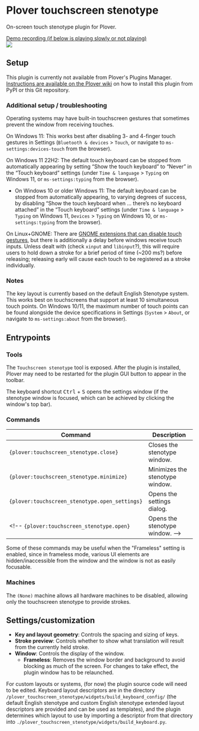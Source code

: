 # Plover touchscreen stenotype
On-screen touch stenotype plugin for Plover.

<!-- This nested embed will appear as a video on GitHub, but elsewhere it will embed the image -->
[
Demo recording (if below is playing slowly or not playing)<br /> <!-- <br /> used to resolve a spacing issue in the Plover Plugins Manager markdown renderer -->
![](https://user-images.githubusercontent.com/22846982/236664546-8afe8d21-2dc6-48b4-8486-fc5be10a7be0.gif)
](https://user-images.githubusercontent.com/22846982/236663907-51b4064b-2925-4da0-8359-d7419302dd8b.mp4)


## Setup
This plugin is currently not available from Plover's Plugins Manager. [Instructions are available on the Plover wiki](https://plover.wiki/index.php/Plugins#Find_the_plugin_on_PyPI_or_as_a_git_repo) on how to install this plugin from PyPI or this Git repository.


### Additional setup / troubleshooting
Operating systems may have built-in touchscreen gestures that sometimes prevent the window from receiving touches.

On Windows 11: This works best after disabling 3- and 4-finger touch gestures in Settings (`Bluetooth & devices` > `Touch`, or navigate to `ms-settings:devices-touch` from the browser).

On Windows 11 22H2: The default touch keyboard can be stopped from automatically appearing by setting “Show the touch keyboard” to “Never” in the “Touch keyboard” settings (under `Time & language` > `Typing` on Windows 11, or `ms-settings:typing` from the browser).
* On Windows 10 or older Windows 11: The default keyboard can be stopped from automatically appearing, to varying degrees of success, by disabling “Show the touch keyboard when … there’s no keyboard attached” in the “Touch keyboard” settings (under `Time & language` > `Typing` on Windows 11, `Devices` > `Typing` on Windows 10, or `ms-settings:typing` from the browser).

On Linux+GNOME: There are [GNOME extensions that can disable touch gestures](https://extensions.gnome.org/extension/1140/disable-gestures/), but there is additionally a delay before windows receive touch inputs. Unless dealt with (check `xinput` and `libinput`?), this will require users to hold down a stroke for a brief period of time (~200 ms?) before releasing; releasing early will cause each touch to be registered as a stroke individually.


### Notes
The key layout is currently based on the default English Stenotype system. This works best on touchscreens that support at least 10 simultaneous touch points. On Windows 10/11, the maximum number of touch points can be found alongside the device specifications in Settings (`System` > `About`, or navigate to `ms-settings:about` from the browser).


## Entrypoints


### Tools
The `Touchscreen stenotype` tool is exposed. After the plugin is installed, Plover may need to be restarted for the plugin GUI button to appear in the toolbar.

The keyboard shortcut <kbd>Ctrl</kbd> + <kbd>S</kbd> opens the settings window (if the stenotype window is focused, which can be achieved by clicking the window's top bar).


### Commands
Command | Description
-|-
`{plover:touchscreen_stenotype.close}` | Closes the stenotype window.
`{plover:touchscreen_stenotype.minimize}` | Minimizes the stenotype window.
`{plover:touchscreen_stenotype.open_settings}` | Opens the settings dialog.
<!-- `{plover:touchscreen_stenotype.open}` | Opens the stenotype window. -->

Some of these commands may be useful when the "Frameless" setting is enabled, since in frameless mode, various UI elements are hidden/inaccessible from the window and the window is not as easily focusable.

### Machines
The `(None)` machine allows all hardware machines to be disabled, allowing only the touchscreen stenotype to provide strokes.


## Settings/customization
 - **Key and layout geometry**: Controls the spacing and sizing of keys.
 - **Stroke preview**: Controls whether to show what translation will result from the currently held stroke.
 - **Window**: Controls the display of the window.
    - **Frameless**: Removes the window border and background to avoid blocking as much of the screen. For changes to take effect, the plugin window has to be relaunched.

For custom layouts or systems, (for now) the plugin source code will need to be edited. Keyboard layout descriptors are in the directory `/plover_touchscreen_stenotype/widgets/build_keyboard_config/` (the default English stenotype and custom English stenotype extended layout descriptors are provided and can be used as templates), and the plugin determines which layout to use by importing a descriptor from that directory into `./plover_touchscreen_stenotype/widgets/build_keyboard.py`.